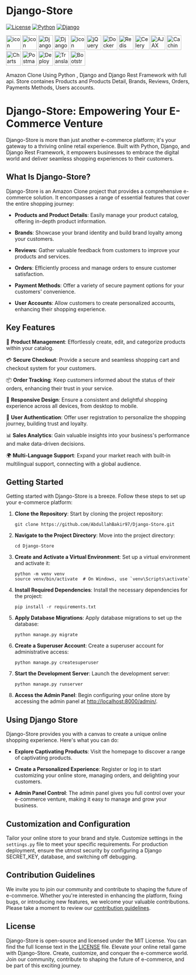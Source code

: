 # Django-Store
[![License](https://img.shields.io/badge/License-MIT-blue.svg)](https://opensource.org/licenses/MIT)
[![Python](https://img.shields.io/badge/Python-3.12%2B-brightgreen)](https://www.python.org/)
[![Django](https://img.shields.io/badge/Django-4.2%2B-brightgreen)](https://www.djangoproject.com/)


  <img src="https://techstack-generator.vercel.app/python-icon.svg" alt="icon" width="40" height="40" /> <img src="https://techstack-generator.vercel.app/django-icon.svg" alt="icon" width="40" height="40" />  <img src="https://img.shields.io/badge/Django%20Rest%20Framework-008000?style=for-the-badge&logo=django&logoColor=white" alt="Django Rest Framework" width="40" height="40" />
<img src="https://img.shields.io/badge/Django%20Queries-092E20?style=for-the-badge&logo=django&logoColor=white" alt="Django Queries" width="40" height="40" />
 <img src="https://techstack-generator.vercel.app/js-icon.svg" alt="icon" width="40" height="40" /> <img src="https://img.shields.io/badge/jQuery-0769AD?style=for-the-badge&logo=jquery&logoColor=white" alt="jQuery" width="40" height="40" />
 <img src="https://img.shields.io/badge/Docker-2496ED?style=for-the-badge&logo=docker&logoColor=white" alt="Docker" width="40" height="40" /> <img src="https://img.shields.io/badge/Redis-DC382D?style=for-the-badge&logo=redis&logoColor=white" alt="Redis" width="40" height="40" /> <img src="https://img.shields.io/badge/Celery-37814A?style=for-the-badge&logo=celery&logoColor=white" alt="Celery" width="40" height="40" /> <img src="https://img.shields.io/badge/AJAX-111111?style=for-the-badge&labelColor=111111" alt="AJAX" width="40" height="40" /> <img src="https://img.shields.io/badge/Caching-111111?style=for-the-badge&labelColor=111111" alt="Caching" width="40" height="40" /> <img src="https://img.shields.io/badge/Charts-111111?style=for-the-badge&labelColor=111111" alt="Charts" width="40" height="40" /> <img src="https://img.shields.io/badge/Postman-FF6C37?style=for-the-badge&logo=postman&logoColor=white" alt="Postman" width="40" height="40" /> <img src="https://img.shields.io/badge/Deployment-111111?style=for-the-badge&labelColor=111111" alt="Deployment" width="40" height="40" /> <img src="https://img.shields.io/badge/Translation-111111?style=for-the-badge&labelColor=111111" alt="Translation" width="40" height="40" /> <img src="https://img.shields.io/badge/Bootstrap-563D7C?style=for-the-badge&logo=bootstrap&logoColor=white" alt="Bootstrap" width="40" height="40" />






 

  



Amazon Clone Using Python , Django and Django Rest Framework with full api. Store containes Products and Products Detail, Brands, Reviews, Orders, Payments Methods, Users accounts.

# Django-Store: Empowering Your E-Commerce Venture

Django-Store is more than just another e-commerce platform; it's your gateway to a thriving online retail experience. Built with Python, Django, and Django Rest Framework, it empowers businesses to embrace the digital world and deliver seamless shopping experiences to their customers.

## What Is Django-Store?

Django-Store is an Amazon Clone project that provides a comprehensive e-commerce solution. It encompasses a range of essential features that cover the entire shopping journey:

- **Products and Product Details**: Easily manage your product catalog, offering in-depth product information.

- **Brands**: Showcase your brand identity and build brand loyalty among your customers.

- **Reviews**: Gather valuable feedback from customers to improve your products and services.

- **Orders**: Efficiently process and manage orders to ensure customer satisfaction.

- **Payment Methods**: Offer a variety of secure payment options for your customers' convenience.

- **User Accounts**: Allow customers to create personalized accounts, enhancing their shopping experience.

## Key Features

🛒 **Product Management**: Effortlessly create, edit, and categorize products within your catalog.

💳 **Secure Checkout**: Provide a secure and seamless shopping cart and checkout system for your customers.

📦 **Order Tracking**: Keep customers informed about the status of their orders, enhancing their trust in your service.

📱 **Responsive Design**: Ensure a consistent and delightful shopping experience across all devices, from desktop to mobile.

🔐 **User Authentication**: Offer user registration to personalize the shopping journey, building trust and loyalty.

📊 **Sales Analytics**: Gain valuable insights into your business's performance and make data-driven decisions.

🌍 **Multi-Language Support**: Expand your market reach with built-in multilingual support, connecting with a global audience.

## Getting Started

Getting started with Django-Store is a breeze. Follow these steps to set up your e-commerce platform:

1. **Clone the Repository**: Start by cloning the project repository:
   ```
   git clone https://github.com/AbdullahBakir97/Django-Store.git
   ```

2. **Navigate to the Project Directory**: Move into the project directory:
   ```
   cd Django-Store
   ```

3. **Create and Activate a Virtual Environment**: Set up a virtual environment and activate it:
   ```
   python -m venv venv
   source venv/bin/activate  # On Windows, use `venv\Scripts\activate`
   ```

4. **Install Required Dependencies**: Install the necessary dependencies for the project:
   ```
   pip install -r requirements.txt
   ```

5. **Apply Database Migrations**: Apply database migrations to set up the database:
   ```
   python manage.py migrate
   ```

6. **Create a Superuser Account**: Create a superuser account for administrative access:
   ```
   python manage.py createsuperuser
   ```

7. **Start the Development Server**: Launch the development server:
   ```
   python manage.py runserver
   ```

8. **Access the Admin Panel**: Begin configuring your online store by accessing the admin panel at [http://localhost:8000/admin/](http://localhost:8000/admin/).

## Using Django Store

Django-Store provides you with a canvas to create a unique online shopping experience. Here's what you can do:

- **Explore Captivating Products**: Visit the homepage to discover a range of captivating products.

- **Create a Personalized Experience**: Register or log in to start customizing your online store, managing orders, and delighting your customers.

- **Admin Panel Control**: The admin panel gives you full control over your e-commerce venture, making it easy to manage and grow your business.

## Customization and Configuration

Tailor your online store to your brand and style. Customize settings in the `settings.py` file to meet your specific requirements. For production deployment, ensure the utmost security by configuring a Django SECRET_KEY, database, and switching off debugging.

## Contribution Guidelines

We invite you to join our community and contribute to shaping the future of e-commerce. Whether you're interested in enhancing the platform, fixing bugs, or introducing new features, we welcome your valuable contributions. Please take a moment to review our [contribution guidelines](CONTRIBUTING.md).

## License

Django-Store is open-source and licensed under the MIT License. You can find the full license text in the [LICENSE](LICENSE) file.
Elevate your online retail game with Django-Store. Create, customize, and conquer the e-commerce world. Join our community, contribute to shaping the future of e-commerce, and be part of this exciting journey.

